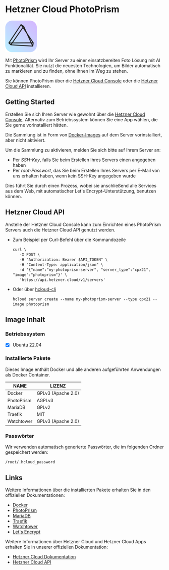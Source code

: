 # Hetzner Cloud PhotoPrism

<img src="images/photoprism-logo.png" height="100px">

Mit [PhotoPrism](https://github.com/photoprism/photoprism/) wird Ihr Server zu einer einsatzbereiten Foto Lösung mit AI Funktionalität.
Sie nutzt die neuesten Technologien, um Bilder automatisch zu markieren und zu finden, ohne Ihnen im Weg zu stehen.

Sie können PhotoPrism über die [Hetzner Cloud Console](https://console.hetzner.cloud) oder die [Hetzner Cloud API](https://docs.hetzner.cloud/#servers-create-a-server) installieren.

## Getting Started

Erstellen Sie sich Ihren Server wie gewohnt über die [Hetzner Cloud Console](https://console.hetzner.cloud). Alternativ zum Betriebssystem können Sie eine App wählen, die Sie gerne vorinstalliert hätten.

Die Sammlung ist in Form von [Docker-Images](https://www.docker.com/) auf dem Server vorinstalliert, aber nicht aktiviert.

Um die Sammlung zu aktivieren, melden Sie sich bitte auf Ihrem Server an:

- Per _SSH-Key_, falls Sie beim Erstellen Ihres Servers einen angegeben haben
- Per _root-Passwort_, das Sie beim Erstellen Ihres Servers per E-Mail von uns erhalten haben, wenn kein SSH-Key angegeben wurde

Dies führt Sie durch einen Prozess, wobei sie anschließend alle Services aus dem Web, mit automatischer Let's Encrypt-Unterstützung, benutzen können.

## Hetzner Cloud API

Anstelle der Hetzner Cloud Console kann zum Einrichten eines PhotoPrism Servers auch die Hetzner Cloud API genutzt werden.

- Zum Beispiel per Curl-Befehl über die Kommandozeile

  ```
  curl \
     -X POST \
     -H "Authorization: Bearer $API_TOKEN" \
     -H "Content-Type: application/json" \
     -d '{"name":"my-photoprism-server", "server_type":"cpx21", "image":"photoprism"}' \
     'https://api.hetzner.cloud/v1/servers'
  ```

- Oder über [hcloud-cli](https://github.com/hetznercloud/cli)

  ```
  hcloud server create --name my-photoprism-server --type cpx21 --image photoprism
  ```

## Image Inhalt

### Betriebssystem

- [x] Ubuntu 22.04

### Installierte Pakete

Dieses Image enthält Docker und alle anderen aufgeführten Anwendungen als Docker Container.

| NAME       | LIZENZ             |
| ---------- | ------------------ |
| Docker     | GPLv3 (Apache 2.0) |
| PhotoPrism | AGPLv3             |
| MariaDB    | GPLv2              |
| Traefik    | MIT                |
| Watchtower | GPLv3 (Apache 2.0) |

### Passwörter

Wir verwenden automatisch generierte Passwörter, die im folgenden Ordner gespeichert werden:

```
/root/.hcloud_password
```

## Links

Weitere Informationen über die installierten Pakete erhalten Sie in den offiziellen Dokumentationen:

- [Docker](https://www.docker.com/)
- [PhotoPrism](https://github.com/photoprism/photoprism/)
- [MariaDB](https://mariadb.com)
- [Traefik](https://github.com/traefik/traefik/)
- [Watchtower](https://containrrr.dev/watchtower/)
- [Let's Encrypt](https://letsencrypt.org/de/docs/)

Weitere Informationen über Hetzner Cloud und Hetzner Cloud Apps erhalten Sie in unserer offiziellen Dokumentation:

- [Hetzner Cloud Dokumentation](https://docs.hetzner.com/de/cloud/)
- [Hetzner Cloud API](https://docs.hetzner.cloud/)

